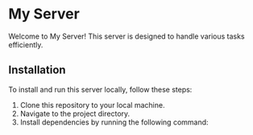 # My Server

Welcome to My Server! This server is designed to handle various tasks efficiently.

## Installation

To install and run this server locally, follow these steps:

1. Clone this repository to your local machine.
2. Navigate to the project directory.
3. Install dependencies by running the following command:
